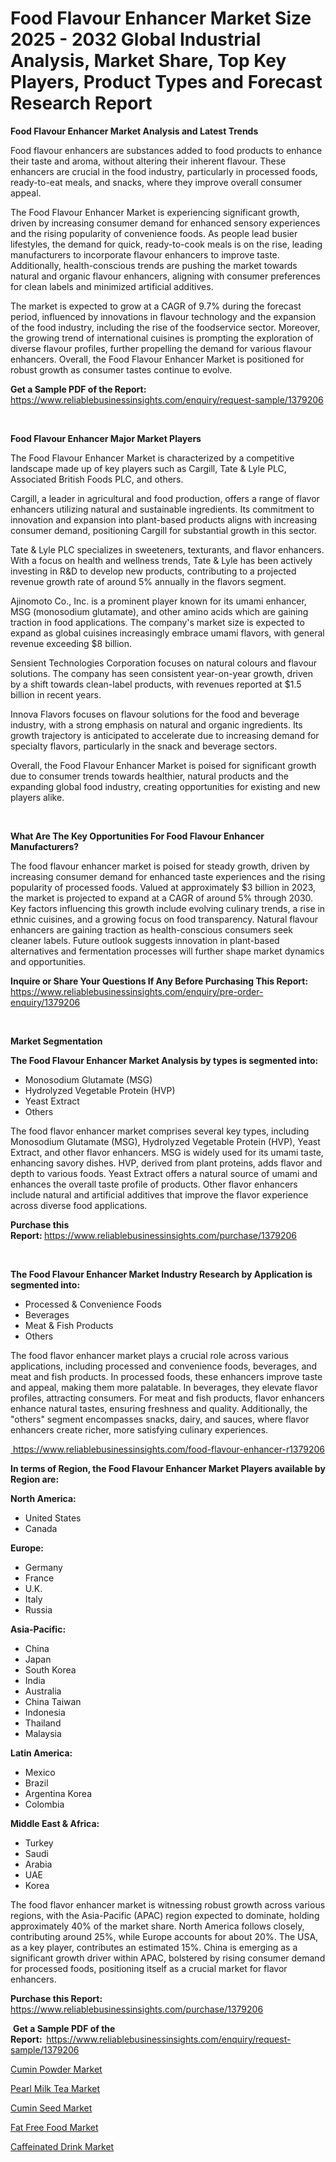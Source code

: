 <p><h1>Food Flavour Enhancer Market Size 2025 - 2032 Global Industrial Analysis, Market Share, Top Key Players, Product Types and Forecast Research Report</h1></p><p><strong>Food Flavour Enhancer Market Analysis and Latest Trends</strong></p>
<p><p>Food flavour enhancers are substances added to food products to enhance their taste and aroma, without altering their inherent flavour. These enhancers are crucial in the food industry, particularly in processed foods, ready-to-eat meals, and snacks, where they improve overall consumer appeal.</p><p>The Food Flavour Enhancer Market is experiencing significant growth, driven by increasing consumer demand for enhanced sensory experiences and the rising popularity of convenience foods. As people lead busier lifestyles, the demand for quick, ready-to-cook meals is on the rise, leading manufacturers to incorporate flavour enhancers to improve taste. Additionally, health-conscious trends are pushing the market towards natural and organic flavour enhancers, aligning with consumer preferences for clean labels and minimized artificial additives.</p><p>The market is expected to grow at a CAGR of 9.7% during the forecast period, influenced by innovations in flavour technology and the expansion of the food industry, including the rise of the foodservice sector. Moreover, the growing trend of international cuisines is prompting the exploration of diverse flavour profiles, further propelling the demand for various flavour enhancers. Overall, the Food Flavour Enhancer Market is positioned for robust growth as consumer tastes continue to evolve.</p></p>
<p><strong>Get a Sample PDF of the Report:&nbsp;</strong> <a href="https://www.reliablebusinessinsights.com/enquiry/request-sample/1379206?utm_campaign=950&utm_medium=2&utm_source=Github&utm_content=ia&utm_term=07042025&utm_id=food-flavour-enhancer">https://www.reliablebusinessinsights.com/enquiry/request-sample/1379206</a></p>
<p>&nbsp;</p>
<p><strong>Food Flavour Enhancer Major Market Players</strong></p>
<p><p>The Food Flavour Enhancer Market is characterized by a competitive landscape made up of key players such as Cargill, Tate & Lyle PLC, Associated British Foods PLC, and others. </p><p>Cargill, a leader in agricultural and food production, offers a range of flavor enhancers utilizing natural and sustainable ingredients. Its commitment to innovation and expansion into plant-based products aligns with increasing consumer demand, positioning Cargill for substantial growth in this sector.</p><p>Tate & Lyle PLC specializes in sweeteners, texturants, and flavor enhancers. With a focus on health and wellness trends, Tate & Lyle has been actively investing in R&D to develop new products, contributing to a projected revenue growth rate of around 5% annually in the flavors segment.</p><p>Ajinomoto Co., Inc. is a prominent player known for its umami enhancer, MSG (monosodium glutamate), and other amino acids which are gaining traction in food applications. The company's market size is expected to expand as global cuisines increasingly embrace umami flavors, with general revenue exceeding $8 billion.</p><p>Sensient Technologies Corporation focuses on natural colours and flavour solutions. The company has seen consistent year-on-year growth, driven by a shift towards clean-label products, with revenues reported at $1.5 billion in recent years.</p><p>Innova Flavors focuses on flavour solutions for the food and beverage industry, with a strong emphasis on natural and organic ingredients. Its growth trajectory is anticipated to accelerate due to increasing demand for specialty flavors, particularly in the snack and beverage sectors.</p><p>Overall, the Food Flavour Enhancer Market is poised for significant growth due to consumer trends towards healthier, natural products and the expanding global food industry, creating opportunities for existing and new players alike.</p></p>
<p>&nbsp;</p>
<p><strong>What Are The Key Opportunities For Food Flavour Enhancer Manufacturers?</strong></p>
<p><p>The food flavour enhancer market is poised for steady growth, driven by increasing consumer demand for enhanced taste experiences and the rising popularity of processed foods. Valued at approximately $3 billion in 2023, the market is projected to expand at a CAGR of around 5% through 2030. Key factors influencing this growth include evolving culinary trends, a rise in ethnic cuisines, and a growing focus on food transparency. Natural flavour enhancers are gaining traction as health-conscious consumers seek cleaner labels. Future outlook suggests innovation in plant-based alternatives and fermentation processes will further shape market dynamics and opportunities.</p></p>
<p><strong>Inquire or Share Your Questions If Any Before Purchasing This Report:</strong> <a href="https://www.reliablebusinessinsights.com/enquiry/pre-order-enquiry/1379206?utm_campaign=950&utm_medium=2&utm_source=Github&utm_content=ia&utm_term=07042025&utm_id=food-flavour-enhancer">https://www.reliablebusinessinsights.com/enquiry/pre-order-enquiry/1379206</a></p>
<p>&nbsp;</p>
<p><strong>Market Segmentation</strong></p>
<p><strong>The Food Flavour Enhancer Market Analysis by types is segmented into:</strong></p>
<p><ul><li>Monosodium Glutamate (MSG)</li><li>Hydrolyzed Vegetable Protein (HVP)</li><li>Yeast Extract</li><li>Others</li></ul></p>
<p><p>The food flavor enhancer market comprises several key types, including Monosodium Glutamate (MSG), Hydrolyzed Vegetable Protein (HVP), Yeast Extract, and other flavor enhancers. MSG is widely used for its umami taste, enhancing savory dishes. HVP, derived from plant proteins, adds flavor and depth to various foods. Yeast Extract offers a natural source of umami and enhances the overall taste profile of products. Other flavor enhancers include natural and artificial additives that improve the flavor experience across diverse food applications.</p></p>
<p><strong>Purchase this Report:&nbsp;</strong><a href="https://www.reliablebusinessinsights.com/purchase/1379206?utm_campaign=950&utm_medium=2&utm_source=Github&utm_content=ia&utm_term=07042025&utm_id=food-flavour-enhancer">https://www.reliablebusinessinsights.com/purchase/1379206</a></p>
<p>&nbsp;</p>
<p><strong>The Food Flavour Enhancer Market Industry Research by Application is segmented into:</strong></p>
<p><ul><li>Processed & Convenience Foods</li><li>Beverages</li><li>Meat & Fish Products</li><li>Others</li></ul></p>
<p><p>The food flavor enhancer market plays a crucial role across various applications, including processed and convenience foods, beverages, and meat and fish products. In processed foods, these enhancers improve taste and appeal, making them more palatable. In beverages, they elevate flavor profiles, attracting consumers. For meat and fish products, flavor enhancers enhance natural tastes, ensuring freshness and quality. Additionally, the "others" segment encompasses snacks, dairy, and sauces, where flavor enhancers create richer, more satisfying culinary experiences.</p></p>
<p><a href="https://www.reliablebusinessinsights.com/food-flavour-enhancer-r1379206?utm_campaign=950&utm_medium=2&utm_source=Github&utm_content=ia&utm_term=07042025&utm_id=food-flavour-enhancer">&nbsp;https://www.reliablebusinessinsights.com/food-flavour-enhancer-r1379206</a></p>
<p><strong>In terms of Region, the Food Flavour Enhancer Market Players available by Region are:</strong></p>
<p>
    <p> <strong> North America: </strong>
        <ul>
            <li>United States</li>
            <li>Canada</li>
        </ul>
        </p> 
    <p> <strong> Europe: </strong>
        <ul>
            <li>Germany</li>
            <li>France</li>
            <li>U.K.</li>
            <li>Italy</li>
            <li>Russia</li>
        </ul>
        </p> 
    <p> <strong> Asia-Pacific: </strong>
        <ul>
            <li>China</li>
            <li>Japan</li>
            <li>South Korea</li>
            <li>India</li>
            <li>Australia</li>
            <li>China Taiwan</li>
            <li>Indonesia</li>
            <li>Thailand</li>
            <li>Malaysia</li>
        </ul>
        </p> 
    <p> <strong> Latin America: </strong>
        <ul>
            <li>Mexico</li>
            <li>Brazil</li>
            <li>Argentina Korea</li>
            <li>Colombia</li>
        </ul>
        </p> 
    <p> <strong> Middle East & Africa: </strong>
        <ul>
            <li>Turkey</li>
            <li>Saudi</li>
            <li>Arabia</li>
            <li>UAE</li>
            <li>Korea</li>
        </ul>
    </p>
    </p>
<p><p>The food flavor enhancer market is witnessing robust growth across various regions, with the Asia-Pacific (APAC) region expected to dominate, holding approximately 40% of the market share. North America follows closely, contributing around 25%, while Europe accounts for about 20%. The USA, as a key player, contributes an estimated 15%. China is emerging as a significant growth driver within APAC, bolstered by rising consumer demand for processed foods, positioning itself as a crucial market for flavor enhancers.</p></p>
<p><strong>Purchase this Report: </strong><a href="https://www.reliablebusinessinsights.com/purchase/1379206?utm_campaign=950&utm_medium=2&utm_source=Github&utm_content=ia&utm_term=07042025&utm_id=food-flavour-enhancer">https://www.reliablebusinessinsights.com/purchase/1379206</a></p>
<p>&nbsp;<strong>Get a Sample PDF of the Report:&nbsp;&nbsp;</strong><a href="https://www.reliablebusinessinsights.com/enquiry/request-sample/1379206?utm_campaign=950&utm_medium=2&utm_source=Github&utm_content=ia&utm_term=07042025&utm_id=food-flavour-enhancer">https://www.reliablebusinessinsights.com/enquiry/request-sample/1379206</a></p>
<p><strong></strong></p>
<p><p><a href="https://github.com/fendtdjunawo/Market-Research-Report-List-1/blob/main/cumin-powder-market.md?utm_campaign=950&utm_medium=2&utm_source=Github&utm_content=ia&utm_term=07042025&utm_id=food-flavour-enhancer">Cumin Powder Market</a></p><p><a href="https://github.com/raaschadonle/Market-Research-Report-List-1/blob/main/pearl-milk-tea-market.md?utm_campaign=950&utm_medium=2&utm_source=Github&utm_content=ia&utm_term=07042025&utm_id=food-flavour-enhancer">Pearl Milk Tea Market</a></p><p><a href="https://github.com/palenjeppecd/Market-Research-Report-List-1/blob/main/cumin-seed-market.md?utm_campaign=950&utm_medium=2&utm_source=Github&utm_content=ia&utm_term=07042025&utm_id=food-flavour-enhancer">Cumin Seed Market</a></p><p><a href="https://github.com/aarajlyre/Market-Research-Report-List-1/blob/main/fat-free-food-market.md?utm_campaign=950&utm_medium=2&utm_source=Github&utm_content=ia&utm_term=07042025&utm_id=food-flavour-enhancer">Fat Free Food Market</a></p><p><a href="https://github.com/sawrovpipolo/Market-Research-Report-List-1/blob/main/caffeinated-drink-market.md?utm_campaign=950&utm_medium=2&utm_source=Github&utm_content=ia&utm_term=07042025&utm_id=food-flavour-enhancer">Caffeinated Drink Market</a></p></p>